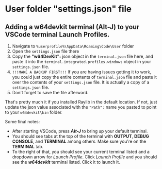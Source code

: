 # User folder "settings.json" file
## Adding a w64devkit terminal (Alt-J) to your VSCode terminal Launch Profiles.
1. Navigate to `%userprofile%\AppData\Roaming\Code\User` folder
2. Open the `settings.json` file there
3. Copy the **"w64DevKit":** json object in the `terminal.json` file here, and paste it into the `terminal.integrated.profiles.windows` object in your `settings.json` file.
4.   `!!!MAKE A BACKUP FIRST!!!` If you are having issues getting it to work, you could just copy the entire contents of `terminal.json` file and paste it over the contents of your `settings.json` file. It is actually a copy of a `settings.json` file.
5. Don't forget to save the file afterward.

That's pretty much it if you installed Raylib in the default location.  If not, just update the json value associated with the  `"Path":` name you pasted to point to your `w64devkit\bin` folder.

Some final notes:

- After starting VSCode, press ***Alt-J*** to bring up your default terminal.
- You should see tabs at the top of the terminal with **OUTPUT**, **DEBUG CONSOLE**, and **TERMINAL** among others.  Make sure you're on the **TERMINAL** tab.
- To the right of that, you should see your current terminal listed and a dropdown arrow for *Launch Profile*.  Click *Launch Profile* and you should see the ***w64devkit*** terminal listed.  Click it to launch it.

